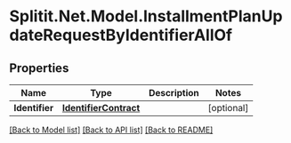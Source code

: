 # Splitit.Net.Model.InstallmentPlanUpdateRequestByIdentifierAllOf

## Properties

Name | Type | Description | Notes
------------ | ------------- | ------------- | -------------
**Identifier** | [**IdentifierContract**](IdentifierContract.md) |  | [optional] 

[[Back to Model list]](../README.md#documentation-for-models) [[Back to API list]](../README.md#documentation-for-api-endpoints) [[Back to README]](../README.md)

